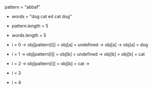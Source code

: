 pattern = "abbaf"

- words = "dog cat ed cat dog"

- pattern.length = 5

- words.length = 5

- i = 0 -> obj[pattern[i]] = obj[a] = undefined -> obj[a] -> obj[a] = dog 

- i = 1 -> obj[pattern[i]] = obj[b] = undefined -> obj[b] > obj[b] = cat

- i = 2 -> obj[pattern[i]] = obj[b] = cat -> 

- i = 3

- i = 4